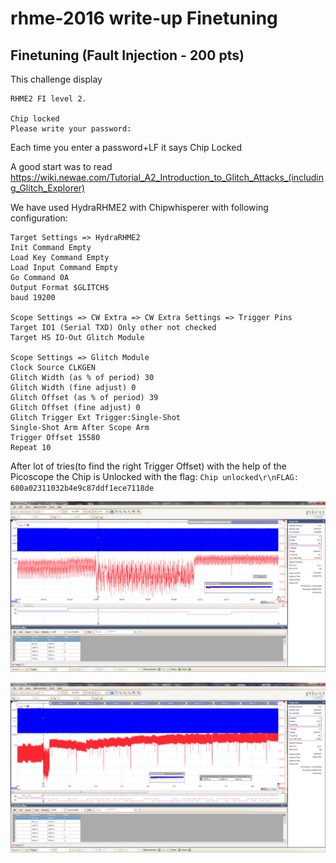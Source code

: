 # rhme-2016 write-up Finetuning

<a name="finetuning"></a>
## Finetuning (Fault Injection - 200 pts)

This challenge display
```
RHME2 FI level 2.

Chip locked
Please write your password:
```
Each time you enter a password+LF it says Chip Locked

A good start was to read https://wiki.newae.com/Tutorial_A2_Introduction_to_Glitch_Attacks_(including_Glitch_Explorer)

We have used HydraRHME2 with Chipwhisperer with following configuration: 

```
Target Settings => HydraRHME2
Init Command Empty
Load Key Command Empty
Load Input Command Empty
Go Command 0A
Output Format $GLITCH$
baud 19200

Scope Settings => CW Extra => CW Extra Settings => Trigger Pins
Target IO1 (Serial TXD) Only other not checked
Target HS IO-Out Glitch Module

Scope Settings => Glitch Module
Clock Source CLKGEN
Glitch Width (as % of period) 30
Glitch Width (fine adjust) 0
Glitch Offset (as % of period) 39
Glitch Offset (fine adjust) 0
Glitch Trigger Ext Trigger:Single-Shot
Single-Shot Arm After Scope Arm
Trigger Offset 15580
Repeat 10
```
After lot of tries(to find the right Trigger Offset) with the help of the Picoscope the Chip is Unlocked with the flag:
`Chip unlocked\r\nFLAG: 680a02311032b4e9c87ddf1ece7118de`

![FineTuning CWClockGlitch Flag Unlock Picoscope](FineTuning_CWClockGlitch_Flag.png)

![Finetuning Unlock Picoscope LP Filter](Finetuning_Unlock_Picoscope.png)
